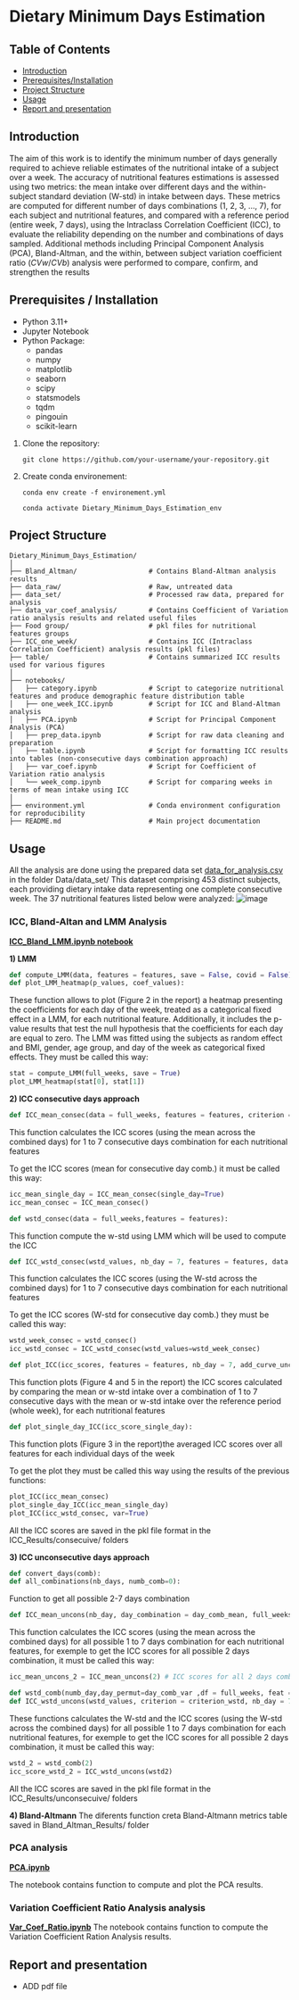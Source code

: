 # **Dietary Minimum Days Estimation**

## Table of Contents

- [Introduction](#introduction)
- [Prerequisites/Installation](#prerequisitesinstallation)
- [Project Structure](#project-structure)
- [Usage](#usage)
- [Report and presentation](#report-and-presentation)

## Introduction
The aim of this work is to identify the minimum number of days generally required to achieve reliable estimates of the nutritional intake of a subject over a week. The accuracy of nutritional features estimations is assessed using two metrics: the mean intake over different days and the within-subject standard deviation (W-std) in intake between days. These metrics are computed for different number of days combinations (1, 2, 3, ..., 7), for each subject and nutritional features, and compared with a reference period (entire week, 7 days), using the Intraclass Correlation Coefficient (ICC), to evaluate the reliability depending on the number and combinations of days sampled. Additional methods including Principal Component Analysis (PCA), Bland-Altman, and the within, between subject variation coefficient ratio ($CVw/CVb$) analysis were performed to compare, confirm, and strengthen the results

## Prerequisites / Installation
- Python 3.11+
- Jupyter Notebook
- Python Package:
    - pandas
    - numpy
    - matplotlib
    - seaborn
    - scipy
    - statsmodels
    - tqdm
    - pingouin
    - scikit-learn

1. Clone the repository:

    `git clone https://github.com/your-username/your-repository.git`
   
3. Create conda environement:
   
    `conda env create -f environement.yml`
    
    `conda activate Dietary_Minimum_Days_Estimation_env`


## Project Structure
```
Dietary_Minimum_Days_Estimation/
│
├── Bland_Altman/                  # Contains Bland-Altman analysis results
├── data_raw/                      # Raw, untreated data
├── data_set/                      # Processed raw data, prepared for analysis
├── data_var_coef_analysis/        # Contains Coefficient of Variation ratio analysis results and related useful files
├── Food group/                    # pkl files for nutritional features groups
├── ICC_one_week/                  # Contains ICC (Intraclass Correlation Coefficient) analysis results (pkl files)
├── table/                         # Contains summarized ICC results used for various figures
│
├── notebooks/
│   ├── category.ipynb             # Script to categorize nutritional features and produce demographic feature distribution table
│   ├── one_week_ICC.ipynb         # Script for ICC and Bland-Altman analysis
│   ├── PCA.ipynb                  # Script for Principal Component Analysis (PCA)
│   ├── prep_data.ipynb            # Script for raw data cleaning and preparation
│   ├── table.ipynb                # Script for formatting ICC results into tables (non-consecutive days combination approach)
│   ├── var_coef.ipynb             # Script for Coefficient of Variation ratio analysis
│   └── week_comp.ipynb            # Script for comparing weeks in terms of mean intake using ICC
│
├── environment.yml                # Conda environment configuration for reproducibility
├── README.md                      # Main project documentation
```
## Usage
All the analysis are done using the prepared data set [data_for_analysis.csv](#data_for_analysis.csv) in the folder Data/data_set/
This dataset comprising 453 distinct subjects, each providing dietary intake data representing one complete consecutive week. The 37 nutritional features listed below were analyzed: 
![image](https://github.com/maverest/Dietary_Minimum_Days_Estimation/assets/114407059/d95096df-6f72-41b6-a637-3cdb3bf41510)





### **ICC, Bland-Altan and LMM Analysis** 
**[ICC_Bland_LMM.ipynb notebook](#ICC_Bland_LMM.ipynb)**

**1) LMM**

```python
def compute_LMM(data, features = features, save = False, covid = False):
def plot_LMM_heatmap(p_values, coef_values):
```
These function allows to plot (Figure 2 in the report) a heatmap presenting the coefficients for each day of the week, treated as a categorical fixed effect in a LMM, for each nutritional feature. Additionally, it includes the p-value results that test the null hypothesis that the coefficients for each day are equal to zero. The LMM was fitted using the subjects as random effect and BMI, gender, age group, and day of the week as categorical fixed effects.
They must be called this way: 
```python
stat = compute_LMM(full_weeks, save = True)
plot_LMM_heatmap(stat[0], stat[1])
```

**2) ICC consecutive days approach**


```python
def ICC_mean_consec(data = full_weeks, features = features, criterion = criterion_mean, single_day = False):
```
This function calculates the ICC scores (using the mean across the combined days) for 1 to 7 consecutive days combination for each nutritional features

To get the ICC scores (mean for consecutive day comb.) it must be called this way:
```python
icc_mean_single_day = ICC_mean_consec(single_day=True)
icc_mean_consec = ICC_mean_consec()
```

```python
def wstd_consec(data = full_weeks,features = features):
```
This function compute the w-std using LMM which will be used to compute the ICC
```python
def ICC_wstd_consec(wstd_values, nb_day = 7, features = features, data = full_weeks):
```
This function calculates the ICC scores (using the W-std across the combined days) for 1 to 7 consecutive days combination for each nutritional features

To get the ICC scores (W-std for consecutive day comb.) they must be called this way:
```python
wstd_week_consec = wstd_consec()
icc_wstd_consec = ICC_wstd_consec(wstd_values=wstd_week_consec)
```

```python
def plot_ICC(icc_scores, features = features, nb_day = 7, add_curve_uncons = False, var = False):
```
This function plots (Figure 4 and 5 in the report) the ICC scores calculated by comparing the mean or w-std intake over a combination
 of 1 to 7 consecutive days with the mean or w-std intake over the reference period (whole week), for each
 nutritional features

```python
def plot_single_day_ICC(icc_score_single_day):
```
This function plots (Figure 3 in the report)the averaged ICC scores over all features for each individual days of the week

To get the plot they must be called this way using the results of the previous functions:

```python
plot_ICC(icc_mean_consec)
plot_single_day_ICC(icc_mean_single_day)
plot_ICC(icc_wstd_consec, var=True)
```

All the ICC scores are saved in the pkl file format in the ICC_Results/consecuive/ folders

**3) ICC unconsecutive days approach**
```python
def convert_days(comb):
def all_combinations(nb_days, numb_comb=0):
```
Function to get all possible 2-7 days combination

```python
def ICC_mean_uncons(nb_day, day_combination = day_comb_mean, full_weeks = full_weeks, features = features):
```
This function calculates the ICC scores (using the mean across the combined days) for all possible 1 to 7 days combination for each nutritional features, for exemple to get the ICC scores for all possible 2 days combination, it must be called this way: 
```python
icc_mean_uncons_2 = ICC_mean_uncons(2) # ICC scores for all 2 days combination possible
```

```python
def wstd_comb(numb_day,day_permut=day_comb_var ,df = full_weeks, feat = features):
def ICC_wstd_uncons(wstd_values, criterion = criterion_wstd, nb_day = 7, features = features, data = full_weeks):
```
These functions calculates the W-std and the ICC scores (using the W-std across the combined days) for all possible 1 to 7 days combination for each nutritional features, for exemple to get the ICC scores for all possible 2 days combination, it must be called this way: 
```python
wstd_2 = wstd_comb(2)
icc_score_wstd_2 = ICC_wstd_uncons(wstd2)
```
All the ICC scores are saved in the pkl file format in the ICC_Results/unconsecuive/ folders

**4) Bland-Altmann**
The diferents function creta Bland-Altmann metrics table saved in Bland_Altman_Results/ folder


### **PCA** analysis 
**[PCA.ipynb](#PCA.ipynb)**

The notebook contains function to compute and plot the PCA results.

### **Variation Coefficient Ratio Analysis** analysis 
**[Var_Coef_Ratio.ipynb](#Var_Ratio_Coef.ipynb)**
The notebook contains function to compute the Variation Coefficient Ration Analysis results.

## Report and presentation
- ADD pdf file
